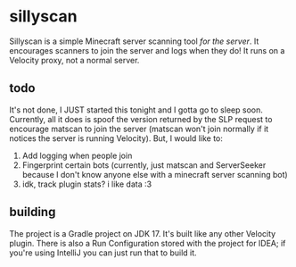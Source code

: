 # sillyscan
Sillyscan is a simple Minecraft server scanning tool *for the server*. It encourages scanners to join the server and logs when they do! It runs on a Velocity proxy, not a normal server.

## todo
It's not done, I JUST started this tonight and I gotta go to sleep soon. Currently, all it does is spoof the version returned by the SLP request to encourage matscan to join the server (matscan won't join normally if it notices the server is running Velocity). But, I would like to:
1. Add logging when people join
2. Fingerprint certain bots (currently, just matscan and ServerSeeker because I don't know anyone else with a minecraft server scanning bot)
3. idk, track plugin stats? i like data :3

## building
The project is a Gradle project on JDK 17. It's built like any other Velocity plugin. There is also a Run Configuration stored with the project for IDEA; if you're using IntelliJ you can just run that to build it. 